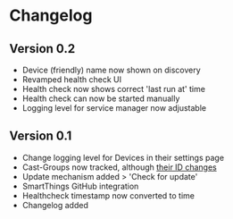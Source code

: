 # Changelog
## Version 0.2
- Device (friendly) name now shown on discovery
- Revamped health check UI
- Health check now shows correct 'last run at' time
- Health check can now be started manually
- Logging level for service manager now adjustable
## Version 0.1
- Change logging level for Devices in their settings page
- Cast-Groups now tracked, although [their ID changes](https://github.com/vervallsweg/smartthings/issues/1)
- Update mechanism added > 'Check for update'
- SmartThings GitHub integration
- Healthcheck timestamp now converted to time
- Changelog added